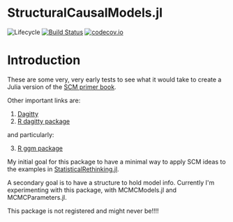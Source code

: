 # StructuralCausalModels.jl

![Lifecycle](https://img.shields.io/badge/lifecycle-experimental-orange.svg)<!--
![Lifecycle](https://img.shields.io/badge/lifecycle-maturing-blue.svg)
![Lifecycle](https://img.shields.io/badge/lifecycle-stable-green.svg)
![Lifecycle](https://img.shields.io/badge/lifecycle-retired-orange.svg)
![Lifecycle](https://img.shields.io/badge/lifecycle-archived-red.svg)
![Lifecycle](https://img.shields.io/badge/lifecycle-dormant-blue.svg) -->
[![Build Status](https://travis-ci.com/StatisticalRethinkingJulia/StructuralCausalModels.jl.svg?branch=master)](https://travis-ci.com/StatisticalRethinkingJulia/StructuralCausalModels.jl)
[![codecov.io](http://codecov.io/github/StatisticalRethinkingJulia/StructuralCausalModels.jl/coverage.svg?branch=master)](http://codecov.io/github/StatisticalRethinkingJulia/StructuralCausalModels.jl?branch=master)
<!--
[![Documentation](https://img.shields.io/badge/docs-stable-blue.svg)](https://StatisticalRethinkingJulia.github.io/StructuralCausalModels.jl/stable)
[![Documentation](https://img.shields.io/badge/docs-master-blue.svg)](https://StatisticalRethinkingJulia.github.io/StructuralCausalModels.jl/dev)
-->

# Introduction

These are some very, very early tests to see what it would take to create a Julia version of the [SCM primer book](http://bcs.wiley.com/he-bcs/Books?action=index&bcsId=10288&itemId=1119186846).

Other important links are:

1. [Dagitty](http://www.dagitty.net/)
2. [R dagitty package](https://cran.r-project.org/web/packages/dagitty/index.html)

and particularly:

3. [R ggm package](https://cran.r-project.org/web/packages/ggm/index.html)

My initial goal for this package to have a minimal way to apply SCM ideas to the examples in [StatisticalRethinking.jl](https://github.com/StatisticalRethinkingJulia).

A secondary goal is to have a structure to hold model info. Currently I'm experimenting with this package, with MCMCModels.jl and MCMCParameters.jl.

This package is not registered and might never be!!!!
